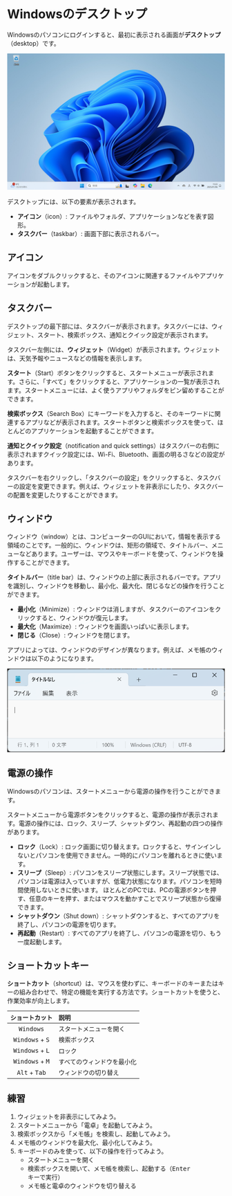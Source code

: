 # Windowsのデスクトップ

Windowsのパソコンにログインすると、最初に表示される画面が**デスクトップ**（desktop）です。

![desktop](./images/desktop/desktop.png)

デスクトップには、以下の要素が表示されます。

- **アイコン**（icon）: ファイルやフォルダ、アプリケーションなどを表す図形。
- **タスクバー**（taskbar）: 画面下部に表示されるバー。

## アイコン

アイコンをダブルクリックすると、そのアイコンに関連するファイルやアプリケーションが起動します。

## タスクバー

デスクトップの最下部には、タスクバーが表示されます。タスクバーには、ウィジェット、スタート、検索ボックス、通知とクイック設定が表示されます。

タスクバー左側には、**ウィジェット**（Widget）が表示されます。ウィジェットは、天気予報やニュースなどの情報を表示します。

**スタート**（Start）ボタンをクリックすると、スタートメニューが表示されます。さらに、「すべて」をクリックすると、アプリケーションの一覧が表示されます。スタートメニューには、よく使うアプリやフォルダをピン留めすることができます。

**検索ボックス**（Search Box）にキーワードを入力すると、そのキーワードに関連するアプリなどが表示されます。スタートボタンと検索ボックスを使って、ほとんどのアプリケーションを起動することができます。

**通知とクイック設定**（notification and quick settings）はタスクバーの右側に表示されますクイック設定には、Wi-Fi、Bluetooth、画面の明るさなどの設定があります。

タスクバーを右クリックし、「タスクバーの設定」をクリックすると、タスクバーの設定を変更できます。例えば、ウィジェットを非表示にしたり、タスクバーの配置を変更したりすることができます。

## ウィンドウ

ウィンドウ（window）とは、コンピューターのGUIにおいて，情報を表示する領域のことです。一般的に、ウィンドウは、矩形の領域で、タイトルバー、メニューなどあります。ユーザーは、マウスやキーボードを使って、ウィンドウを操作することができます。

**タイトルバー**（title bar）は、ウィンドウの上部に表示されるバーです。アプリを識別し、ウィンドウを移動し、最小化、最大化、閉じるなどの操作を行うことができます。

- **最小化**（Minimize）: ウィンドウは消しますが、タスクバーのアイコンをクリックすると、ウィンドウが復元します。
- **最大化**（Maximize）: ウィンドウを画面いっぱいに表示します。
- **閉じる**（Close）: ウィンドウを閉じます。

アプリによっては、ウィンドウのデザインが異なります。例えば、メモ帳のウィンドウは以下のようになります。

![notepad](./images/desktop/notepad.png)

## 電源の操作

Windowsのパソコンは、スタートメニューから電源の操作を行うことができます。

スタートメニューから電源ボタンをクリックすると、電源の操作が表示されます。電源の操作には、ロック、スリープ、シャットダウン、再起動の四つの操作があります。

- **ロック**（Lock）: ロック画面に切り替えます。ロックすると、サインインしないとパソコンを使用できません。一時的にパソコンを離れるときに使います。
- **スリープ**（Sleep）: パソコンをスリープ状態にします。スリープ状態では、パソコンは電源は入っていますが、低電力状態になります。パソコンを短時間使用しないときに使います。 ほとんどのPCでは、PCの電源ボタンを押す、任意のキーを押す、またはマウスを動かすことでスリープ状態から復帰できます。
- **シャットダウン**（Shut down）: シャットダウンすると、すべてのアプリを終了し、パソコンの電源を切ります。
- **再起動**（Restart）: すべてのアプリを終了し、パソコンの電源を切り、もう一度起動します。

## ショートカットキー

**ショートカット**（shortcut）は、マウスを使わずに、キーボードのキーまたはキーの組み合わせで、特定の機能を実行する方法です。ショートカットを使うと、作業効率が向上します。

|          ショートカット           | 説明                       |
| :-------------------------------: | :------------------------- |
|        <kbd>Windows</kbd>         | スタートメニューを開く     |
| <kbd>Windows</kbd> + <kbd>S</kbd> | 検索ボックス               |
| <kbd>Windows</kbd> + <kbd>L</kbd> | ロック                     |
| <kbd>Windows</kbd> + <kbd>M</kbd> | すべてのウィンドウを最小化 |
|  <kbd>Alt</kbd> + <kbd>Tab</kbd>  | ウィンドウの切り替え       |

## 練習

1. ウィジェットを非表示にしてみよう。
2. スタートメニューから「電卓」を起動してみよう。
3. 検索ボックスから「メモ帳」を検索し、起動してみよう。
4. メモ帳のウィンドウを最大化、最小化してみよう。
5. キーボードのみを使って、以下の操作を行ってみよう。
   - スタートメニューを開く
   - 検索ボックスを開いて、メモ帳を検索し、起動する（<kbd>Enter</kbd>キーで実行）
   - メモ帳と電卓のウィンドウを切り替える
